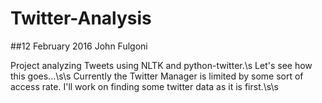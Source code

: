 # Twitter-Analysis

##12 February 2016 John Fulgoni

Project analyzing Tweets using NLTK and python-twitter.\s
Let's see how this goes...\s\s
Currently the Twitter Manager is limited by some sort of access rate.
I'll work on finding some twitter data as it is first.\s\s